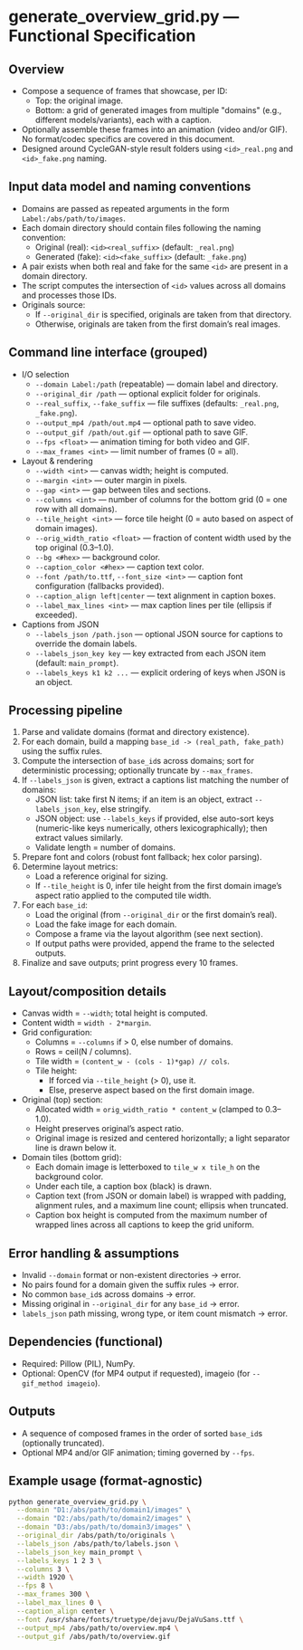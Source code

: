 # generate_overview_grid.py — Functional Specification

## Overview
- Compose a sequence of frames that showcase, per ID:
  - Top: the original image.
  - Bottom: a grid of generated images from multiple "domains" (e.g., different models/variants), each with a caption.
- Optionally assemble these frames into an animation (video and/or GIF). No format/codec specifics are covered in this document.
- Designed around CycleGAN-style result folders using `<id>_real.png` and `<id>_fake.png` naming.

## Input data model and naming conventions
- Domains are passed as repeated arguments in the form `Label:/abs/path/to/images`.
- Each domain directory should contain files following the naming convention:
  - Original (real): `<id><real_suffix>` (default: `_real.png`)
  - Generated (fake): `<id><fake_suffix>` (default: `_fake.png`)
- A pair exists when both real and fake for the same `<id>` are present in a domain directory.
- The script computes the intersection of `<id>` values across all domains and processes those IDs.
- Originals source:
  - If `--original_dir` is specified, originals are taken from that directory.
  - Otherwise, originals are taken from the first domain’s real images.

## Command line interface (grouped)
- I/O selection
  - `--domain Label:/path` (repeatable) — domain label and directory.
  - `--original_dir /path` — optional explicit folder for originals.
  - `--real_suffix`, `--fake_suffix` — file suffixes (defaults: `_real.png`, `_fake.png`).
  - `--output_mp4 /path/out.mp4` — optional path to save video.
  - `--output_gif /path/out.gif` — optional path to save GIF.
  - `--fps <float>` — animation timing for both video and GIF.
  - `--max_frames <int>` — limit number of frames (0 = all).
- Layout & rendering
  - `--width <int>` — canvas width; height is computed.
  - `--margin <int>` — outer margin in pixels.
  - `--gap <int>` — gap between tiles and sections.
  - `--columns <int>` — number of columns for the bottom grid (0 = one row with all domains).
  - `--tile_height <int>` — force tile height (0 = auto based on aspect of domain images).
  - `--orig_width_ratio <float>` — fraction of content width used by the top original (0.3–1.0).
  - `--bg <#hex>` — background color.
  - `--caption_color <#hex>` — caption text color.
  - `--font /path/to.ttf`, `--font_size <int>` — caption font configuration (fallbacks provided).
  - `--caption_align left|center` — text alignment in caption boxes.
  - `--label_max_lines <int>` — max caption lines per tile (ellipsis if exceeded).
- Captions from JSON
  - `--labels_json /path.json` — optional JSON source for captions to override the domain labels.
  - `--labels_json_key key` — key extracted from each JSON item (default: `main_prompt`).
  - `--labels_keys k1 k2 ...` — explicit ordering of keys when JSON is an object.

## Processing pipeline
1. Parse and validate domains (format and directory existence).
2. For each domain, build a mapping `base_id -> (real_path, fake_path)` using the suffix rules.
3. Compute the intersection of `base_id`s across domains; sort for deterministic processing; optionally truncate by `--max_frames`.
4. If `--labels_json` is given, extract a captions list matching the number of domains:
   - JSON list: take first N items; if an item is an object, extract `--labels_json_key`, else stringify.
   - JSON object: use `--labels_keys` if provided, else auto-sort keys (numeric-like keys numerically, others lexicographically); then extract values similarly.
   - Validate length = number of domains.
5. Prepare font and colors (robust font fallback; hex color parsing).
6. Determine layout metrics:
   - Load a reference original for sizing.
   - If `--tile_height` is 0, infer tile height from the first domain image’s aspect ratio applied to the computed tile width.
7. For each `base_id`:
   - Load the original (from `--original_dir` or the first domain’s real).
   - Load the fake image for each domain.
   - Compose a frame via the layout algorithm (see next section).
   - If output paths were provided, append the frame to the selected outputs.
8. Finalize and save outputs; print progress every 10 frames.

## Layout/composition details
- Canvas width = `--width`; total height is computed.
- Content width = `width - 2*margin`.
- Grid configuration:
  - Columns = `--columns` if > 0, else number of domains.
  - Rows = ceil(N / columns).
  - Tile width = `(content_w - (cols - 1)*gap) // cols`.
  - Tile height:
    - If forced via `--tile_height` (> 0), use it.
    - Else, preserve aspect based on the first domain image.
- Original (top) section:
  - Allocated width = `orig_width_ratio * content_w` (clamped to 0.3–1.0).
  - Height preserves original’s aspect ratio.
  - Original image is resized and centered horizontally; a light separator line is drawn below it.
- Domain tiles (bottom grid):
  - Each domain image is letterboxed to `tile_w x tile_h` on the background color.
  - Under each tile, a caption box (black) is drawn.
  - Caption text (from JSON or domain label) is wrapped with padding, alignment rules, and a maximum line count; ellipsis when truncated.
  - Caption box height is computed from the maximum number of wrapped lines across all captions to keep the grid uniform.

## Error handling & assumptions
- Invalid `--domain` format or non-existent directories → error.
- No pairs found for a domain given the suffix rules → error.
- No common `base_id`s across domains → error.
- Missing original in `--original_dir` for any `base_id` → error.
- `labels_json` path missing, wrong type, or item count mismatch → error.

## Dependencies (functional)
- Required: Pillow (PIL), NumPy.
- Optional: OpenCV (for MP4 output if requested), imageio (for `--gif_method imageio`).

## Outputs
- A sequence of composed frames in the order of sorted `base_id`s (optionally truncated).
- Optional MP4 and/or GIF animation; timing governed by `--fps`.

## Example usage (format-agnostic)
```bash
python generate_overview_grid.py \
  --domain "D1:/abs/path/to/domain1/images" \
  --domain "D2:/abs/path/to/domain2/images" \
  --domain "D3:/abs/path/to/domain3/images" \
  --original_dir /abs/path/to/originals \
  --labels_json /abs/path/to/labels.json \
  --labels_json_key main_prompt \
  --labels_keys 1 2 3 \
  --columns 3 \
  --width 1920 \
  --fps 8 \
  --max_frames 300 \
  --label_max_lines 0 \
  --caption_align center \
  --font /usr/share/fonts/truetype/dejavu/DejaVuSans.ttf \
  --output_mp4 /abs/path/to/overview.mp4 \
  --output_gif /abs/path/to/overview.gif
```
